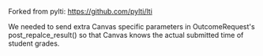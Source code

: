 Forked from pylti: https://github.com/pylti/lti

We needed to send extra Canvas specific parameters in OutcomeRequest's
post_repalce_result() so that Canvas knows the actual submitted time of student
grades.
